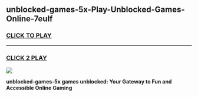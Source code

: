 
## unblocked-games-5x-Play-Unblocked-Games-Online-7eulf
<h3>
<a href="https://premium76.site?title=unblocked-games-5x&ref=24A">CLICK TO PLAY</a></h3>
<hr>

<h3>
<a href="https://premium76.site?title=unblocked-games-5x&ref=24A">CLICK 2 PLAY</a>
  
</h3>

<a href="https://premium76.site?title=unblocked-games-5x&ref=24A"><img src="https://clearcache.store/games.png"></a>


**unblocked-games-5x games unblocked: Your Gateway to Fun and Accessible Online Gaming**
